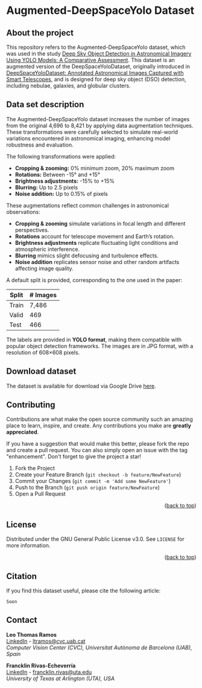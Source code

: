 # Augmented-DeepSpaceYolo Dataset
## About the project

This repository refers to the Augmented-DeepSpaceYolo dataset, which was used in the study [Deep Sky Object Detection in Astronomical Imagery Using YOLO Models: A Comparative Assessment](#). This dataset is an augmented version of the DeepSpaceYoloDataset, originally introduced in [DeepSpaceYoloDataset: Annotated Astronomical Images Captured with Smart Telescopes](https://www.mdpi.com/2306-5729/9/1/12), and is designed for deep sky object (DSO) detection, including nebulae, galaxies, and globular clusters.

## Data set description

The Augmented-DeepSpaceYolo dataset increases the number of images from the original 4,696 to 8,421 by applying data augmentation techniques. These transformations were carefully selected to simulate real-world variations encountered in astronomical imaging, enhancing model robustness and evaluation.

The following transformations were applied:

* **Cropping & zooming:** 0% minimum zoom, 20% maximum zoom
* **Rotations:** Between -15° and +15°
* **Brightness adjustments:** -15% to +15%
* **Blurring:** Up to 2.5 pixels
* **Noise addition:** Up to 0.15% of pixels

These augmentations reflect common challenges in astronomical observations:

* **Cropping & zooming** simulate variations in focal length and different perspectives.
* **Rotations** account for telescope movement and Earth’s rotation.
* **Brightness adjustments** replicate fluctuating light conditions and atmospheric interference.
* **Blurring** mimics slight defocusing and turbulence effects.
* **Noise addition** replicates sensor noise and other random artifacts affecting image quality.

A default split is provided, corresponding to the one used in the paper:

| Split        | # Images   |
|----------------|----------|
| Train       | 7,486   |
| Valid   | 469  |
| Test           | 466  |

The labels are provided in **YOLO format**, making them compatible with popular object detection frameworks. The images are in JPG format, with a resolution of 608×608 pixels.

## Download dataset

The dataset is available for download via Google Drive [here](https://www.isprs.org/education/benchmarks/UrbanSemLab/2d-sem-label-potsdam.aspx).
<!-- CONTRIBUTING -->
## Contributing

Contributions are what make the open source community such an amazing place to learn, inspire, and create. Any contributions you make are **greatly appreciated**.

If you have a suggestion that would make this better, please fork the repo and create a pull request. You can also simply open an issue with the tag "enhancement".
Don't forget to give the project a star!

1. Fork the Project
2. Create your Feature Branch (`git checkout -b feature/NewFeature`)
3. Commit your Changes (`git commit -m 'Add some NewFeature'`)
4. Push to the Branch (`git push origin feature/NewFeature`)
5. Open a Pull Request

<p align="right">(<a href="#top">back to top</a>)</p>

<!-- LICENSE -->
## License

Distributed under the GNU General Public License v3.0. See `LICENSE` for more information.

<p align="right">(<a href="#top">back to top</a>)</p>

<!-- CITAITON -->
## Citation

If you find this dataset useful, please cite the following article:

```
Soon

```
<!-- CONTACT -->
## Contact

**Leo Thomas Ramos**  
[LinkedIn](https://www.linkedin.com/in/leo-thomas-ramos/) - ltramos@cvc.uab.cat  
*Computer Vision Center (CVC), Universitat Autònoma de Barcelona (UAB), Spain*  

**Francklin Rivas-Echeverría**  
[LinkedIn](https://www.linkedin.com/in/francklin-rivas-echeverria-514180144/) - francklin.rivas@uta.edu  
*University of Texas at Arlington (UTA), USA*  


